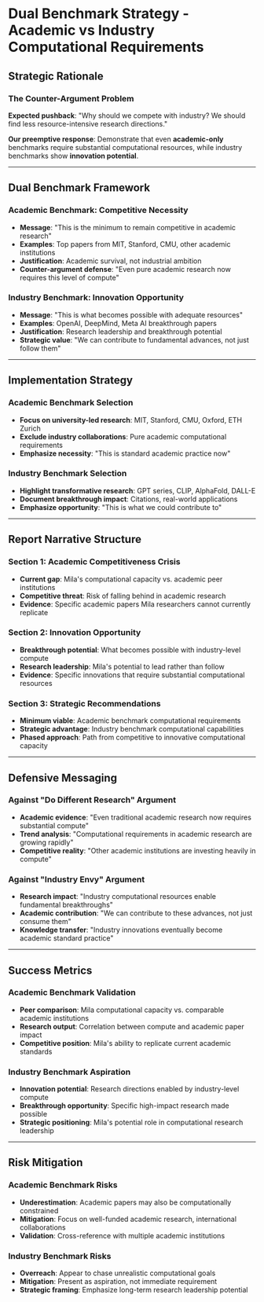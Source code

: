 # Dual Benchmark Strategy - Academic vs Industry Computational Requirements

## Strategic Rationale

### The Counter-Argument Problem
**Expected pushback**: "Why should we compete with industry? We should find less resource-intensive research directions."

**Our preemptive response**: Demonstrate that even **academic-only** benchmarks require substantial computational resources, while industry benchmarks show **innovation potential**.

---

## Dual Benchmark Framework

### Academic Benchmark: Competitive Necessity
- **Message**: "This is the minimum to remain competitive in academic research"
- **Examples**: Top papers from MIT, Stanford, CMU, other academic institutions
- **Justification**: Academic survival, not industrial ambition
- **Counter-argument defense**: "Even pure academic research now requires this level of compute"

### Industry Benchmark: Innovation Opportunity  
- **Message**: "This is what becomes possible with adequate resources"
- **Examples**: OpenAI, DeepMind, Meta AI breakthrough papers
- **Justification**: Research leadership and breakthrough potential
- **Strategic value**: "We can contribute to fundamental advances, not just follow them"

---

## Implementation Strategy

### Academic Benchmark Selection
- **Focus on university-led research**: MIT, Stanford, CMU, Oxford, ETH Zurich
- **Exclude industry collaborations**: Pure academic computational requirements
- **Emphasize necessity**: "This is standard academic practice now"

### Industry Benchmark Selection
- **Highlight transformative research**: GPT series, CLIP, AlphaFold, DALL-E
- **Document breakthrough impact**: Citations, real-world applications
- **Emphasize opportunity**: "This is what we could contribute to"

---

## Report Narrative Structure

### Section 1: Academic Competitiveness Crisis
- **Current gap**: Mila's computational capacity vs. academic peer institutions
- **Competitive threat**: Risk of falling behind in academic research
- **Evidence**: Specific academic papers Mila researchers cannot currently replicate

### Section 2: Innovation Opportunity
- **Breakthrough potential**: What becomes possible with industry-level compute
- **Research leadership**: Mila's potential to lead rather than follow
- **Evidence**: Specific innovations that require substantial computational resources

### Section 3: Strategic Recommendations
- **Minimum viable**: Academic benchmark computational requirements
- **Strategic advantage**: Industry benchmark computational capabilities
- **Phased approach**: Path from competitive to innovative computational capacity

---

## Defensive Messaging

### Against "Do Different Research" Argument
- **Academic evidence**: "Even traditional academic research now requires substantial compute"
- **Trend analysis**: "Computational requirements in academic research are growing rapidly"
- **Competitive reality**: "Other academic institutions are investing heavily in compute"

### Against "Industry Envy" Argument  
- **Research impact**: "Industry computational resources enable fundamental breakthroughs"
- **Academic contribution**: "We can contribute to these advances, not just consume them"
- **Knowledge transfer**: "Industry innovations eventually become academic standard practice"

---

## Success Metrics

### Academic Benchmark Validation
- **Peer comparison**: Mila computational capacity vs. comparable academic institutions
- **Research output**: Correlation between compute and academic paper impact
- **Competitive position**: Mila's ability to replicate current academic standards

### Industry Benchmark Aspiration
- **Innovation potential**: Research directions enabled by industry-level compute
- **Breakthrough opportunity**: Specific high-impact research made possible
- **Strategic positioning**: Mila's potential role in computational research leadership

---

## Risk Mitigation

### Academic Benchmark Risks
- **Underestimation**: Academic papers may also be computationally constrained
- **Mitigation**: Focus on well-funded academic research, international collaborations
- **Validation**: Cross-reference with multiple academic institutions

### Industry Benchmark Risks
- **Overreach**: Appear to chase unrealistic computational goals
- **Mitigation**: Present as aspiration, not immediate requirement
- **Strategic framing**: Emphasize long-term research leadership potential